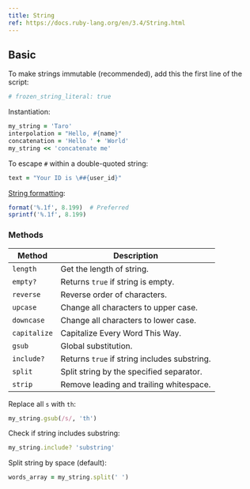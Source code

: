 ```yaml
---
title: String
ref: https://docs.ruby-lang.org/en/3.4/String.html
---
```


## Basic

To make strings immutable (recommended),
add this the first line of the script:

```ruby
# frozen_string_literal: true
```

Instantiation:

```ruby
my_string = 'Taro'
interpolation = "Hello, #{name}"
concatenation = 'Hello ' + 'World'
my_string << 'concatenate me'
```

To escape `#` within a double-quoted string:

```ruby
text = "Your ID is \##{user_id}"
```

[String formatting](https://docs.ruby-lang.org/en/3.4/format_specifications_rdoc.html):

```ruby
format('%.1f', 8.199)  # Preferred
sprintf('%.1f', 8.199)
```

### Methods

| Method       | Description                                        |
| ------------ | -------------------------------------------------- |
| `length`     | Get the length of string.                          |
| `empty?`     | Returns `true` if string is empty.                 |
| `reverse`    | Reverse order of characters.                       |
| `upcase`     | Change all characters to upper case.               |
| `downcase`   | Change all characters to lower case.               |
| `capitalize` | Capitalize Every Word This Way.                    |
| `gsub`       | Global substitution.                               |
| `include?`   | Returns `true` if string includes substring.       |
| `split`      | Split string by the specified separator.           |
| `strip`      | Remove leading and trailing whitespace.            |

Replace all `s` with `th`:

```ruby
my_string.gsub(/s/, 'th')
```

Check if string includes substring:

```ruby
my_string.include? 'substring'
```

Split string by space (default):

```ruby
words_array = my_string.split(' ')
```
